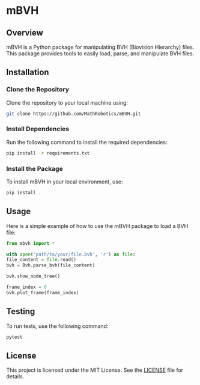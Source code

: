 # mBVH

## Overview
mBVH is a Python package for manipulating BVH (Biovision Hierarchy) files. This package provides tools to easily load, parse, and manipulate BVH files.

## Installation

### Clone the Repository
Clone the repository to your local machine using:

```bash
git clone https://github.com/MathRobotics/mBVH.git
```

### Install Dependencies
Run the following command to install the required dependencies:

```bash
pip install -r requirements.txt
```

### Install the Package
To install mBVH in your local environment, use:

```bash
pip install .
```

## Usage
Here is a simple example of how to use the mBVH package to load a BVH file:

```python
from mbvh import *

with open('path/to/your/file.bvh', 'r') as file:
file_content = file.read()
bvh = Bvh.parse_bvh(file_content)

bvh.show_node_tree()

frame_index = 0
bvh.plot_frame(frame_index)
```

## Testing
To run tests, use the following command:

```bash
pytest
```

## License
This project is licensed under the MIT License. See the [LICENSE](../LICENSE) file for details.